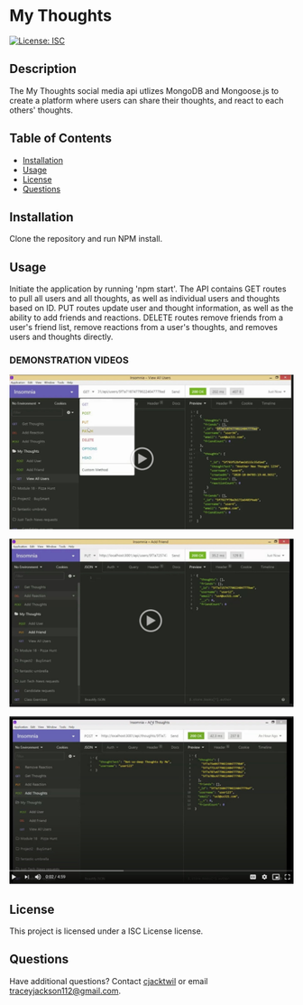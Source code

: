 
# My Thoughts
[![License: ISC](https://img.shields.io/badge/License-ISC-blue.svg)](https://opensource.org/licenses/ISC)

## Description
The My Thoughts social media api utlizes MongoDB and Mongoose.js to create a platform where users can share their thoughts, and react to each others' thoughts.

  
## Table of Contents
* [Installation](#installation)
* [Usage](#usage)
* [License](#license)
* [Questions](#questions)
 
## Installation
Clone the repository and run NPM install.

## Usage
Initiate the application by running 'npm start'. The API contains GET routes to pull all users and all thoughts, as well as individual users and thoughts based on ID. PUT routes update user and thought information, as well as the ability to add friends and reactions. DELETE routes remove friends from a user's friend list, remove reactions from a user's thoughts, and removes users and thoughts directly. 

### DEMONSTRATION VIDEOS
[![User Routes Demonstration](./assets/images/userroutesscreenshot.jpg)](https://drive.google.com/file/d/1qBUoRIWI6SWsd0BEQ7aSX9vF5XPvyA5r/view)

[![ADDING/REMOVING FRIENDS DEMONSTRATION](./assets/images/addfriendsscrrenshot.jpg)](https://drive.google.com/file/d/12ksBVouIAZGc2HlJK97u3XAUuxVbA560/view)

[![THOUGHT ROUTES WITH REACTIONS DEMONSTRATION](./assets/images/thoughtsreactionroutesscreenshot.jpg)](https://drive.google.com/file/d/1M88tRjAjnZSZ5PAIYRi2DK-BQuJnW5tq/view)


## License
This project is licensed under a ISC License license. 


## Questions
Have additional questions? Contact [cjacktwil](http://github.com.cjacktwil) or email traceyjackson112@gmail.com.
